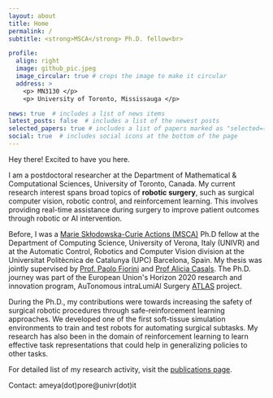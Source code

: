 ```yaml
---
layout: about
title: Home
permalink: /
subtitle: <strong>MSCA</strong> Ph.D. fellow<br>

profile:
  align: right
  image: github_pic.jpeg
  image_circular: true # crops the image to make it circular
  address: >
    <p> MN3130 </p>
    <p> University of Toronto, Mississauga </p>

news: true  # includes a list of news items
latest_posts: false  # includes a list of the newest posts
selected_papers: true # includes a list of papers marked as "selected={true}"
social: true  # includes social icons at the bottom of the page
---
```

Hey there! Excited to have you here.

I am a postdoctoral researcher at the Department of Mathematical & Computational Sciences, University of Toronto, Canada. My current research interest spans broad topics of **robotic surgery**, such as surgical computer vision, robotic control, and reinforcement learning. This involves providing real-time assistance during surgery to improve patient outcomes through robotic or AI intervention.

Before, I was a [Marie Skłodowska-Curie Actions (MSCA)](https://marie-sklodowska-curie-actions.ec.europa.eu/) Ph.D fellow at the Department of Computing Science, University of Verona, Italy (UNIVR) and at the Automatic Control, Robotics and Computer Vision division at the Universitat Politècnica de Catalunya (UPC) Barcelona, Spain. My thesis was jointly supervised by [Prof. Paolo Fiorini](https://www.dimi.univr.it/?ent=persona&id=9) and [Prof Alicia Casals](https://futur.upc.edu/AliciaCasalsGelpi). The Ph.D. journey was part of the European Union's Horizon 2020 research and innovation program, AuTonomous intraLumiAl Surgery [ATLAS](https://atlas-itn.eu/) project.

During the Ph.D., my contributions were towards increasing the safety of surgical robotic procedures through safe-reinforcement learning approaches. We developed one of the first soft-tissue simulation environments to train and test robots for automating surgical subtasks.
My research has also been in the domain of reinforcement learning to learn effective task representations that could help in generalizing policies to other tasks.

For detailed list of my research activity, visit the [publications page](https://ameyapores.github.io/publications/).

Contact: ameya(dot)pore@univr(dot)it

<!-- Write your biography here. Tell the world about yourself. Link to your favorite [subreddit](http://reddit.com). You can put a picture in, too. The code is already in, just name your picture `prof_pic.jpg` and put it in the `img/` folder.

Put your address / P.O. box / other info right below your picture. You can also disable any of these elements by editing `profile` property of the YAML header of your `_pages/about.md`. Edit `_bibliography/papers.bib` and Jekyll will render your [publications page](/al-folio/publications/) automatically.

Link to your social media connections, too. This theme is set up to use [Font Awesome icons](http://fortawesome.github.io/Font-Awesome/) and [Academicons](https://jpswalsh.github.io/academicons/), like the ones below. Add your Facebook, Twitter, LinkedIn, Google Scholar, or just disable all of them. -->

